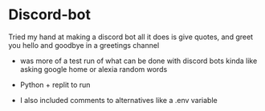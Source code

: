 # Discord-bot
Tried my hand at making a discord bot all it does is give quotes, and greet you hello and goodbye in a greetings channel
- was more of a test run of what can be done with discord bots kinda like asking google home or alexia random words

- Python + replit to run 
- I also included comments to alternatives like a .env variable
